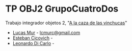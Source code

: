 # TP OBJ2 GrupoCuatroDos

Trabajo integrador objetos 2, "[A la caza de las vinchucas](https://sites.google.com/site/poo2tpi/home/TP-Integrador.pdf)"

* [Lucas Mur](https://github.com/LM-Randomize) - lcmurc@gmail.com
* [Esteban Cicovich](https://github.com/estebanCicovich) - 
* [Leonardo Di Carlo](https://github.com/leonardodicarlo) - 
